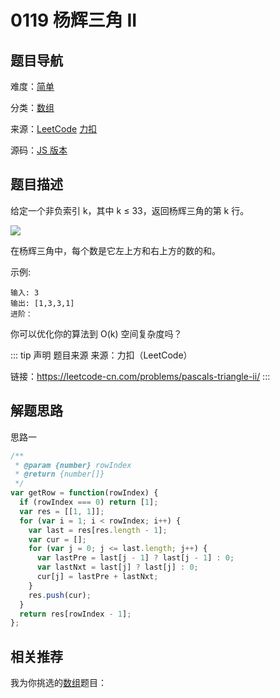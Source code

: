 # 0119 杨辉三角 II



## 题目导航

难度：[简单](/solution/easy/)

分类：[数组](/art/array.html)

来源：[LeetCode](https://leetcode.com/problems/pascals-triangle-ii/)  [力扣](https://leetcode-cn.com/problems/pascals-triangle-ii/)

源码：[JS 版本](https://github.com/swpuLeo/leetcode/blob/master/src/easy/0119-pascals-triangle-ii.js)






## 题目描述

给定一个非负索引 k，其中 k ≤ 33，返回杨辉三角的第 k 行。

![](https://w3fun-1253290453.cos.ap-chengdu.myqcloud.com/cattle/0118-illustration.gif)



在杨辉三角中，每个数是它左上方和右上方的数的和。

示例:

```
输入: 3
输出: [1,3,3,1]
进阶：
```

你可以优化你的算法到 O(k) 空间复杂度吗？




::: tip 声明 题目来源
来源：力扣（LeetCode）

链接：https://leetcode-cn.com/problems/pascals-triangle-ii/
:::



## 解题思路

思路一

```js
/**
 * @param {number} rowIndex
 * @return {number[]}
 */
var getRow = function(rowIndex) {
  if (rowIndex === 0) return [1];
  var res = [[1, 1]];
  for (var i = 1; i < rowIndex; i++) {
    var last = res[res.length - 1];
    var cur = [];
    for (var j = 0; j <= last.length; j++) {
      var lastPre = last[j - 1] ? last[j - 1] : 0;
      var lastNxt = last[j] ? last[j] : 0;
      cur[j] = lastPre + lastNxt;
    }
    res.push(cur);
  }
  return res[rowIndex - 1];
};

```





## 相关推荐

我为你挑选的[数组](/art/array.html)题目：
